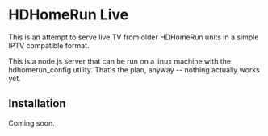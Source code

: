 <h1>HDHomeRun Live</h1>

This is an attempt to serve live TV from older HDHomeRun units in a simple IPTV
compatible format.

This is a node.js server that can be run on a linux machine with the
hdhomerun_config utility.  That's the plan, anyway -- nothing actually works
yet.

<h2>Installation</h2>
Coming soon.
